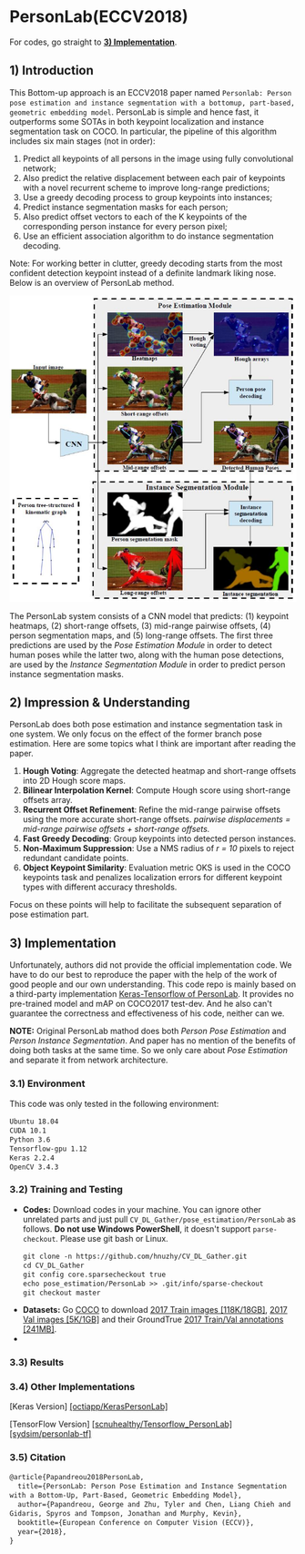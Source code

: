 # PersonLab(ECCV2018) 
For codes, go straight to [**3) Implementation**](#3-implementation).

## 1) Introduction

This Bottom-up approach is an ECCV2018 paper named `Personlab: Person pose estimation and instance segmentation with a bottomup, part-based, geometric embedding model`. PersonLab is simple and hence fast, it outperforms some SOTAs in both keypoint localization and instance segmentation task on COCO. In particular, the pipeline of this algorithm includes six main stages (not in order):

1. Predict all keypoints of all persons in the image using fully convolutional network;
2. Also predict the relative displacement between each pair of keypoints with a novel recurrent scheme to improve long-range predictions;
3. Use a greedy decoding process to group keypoints into instances;
4. Predict instance segmentation masks for each person;
5. Also predict offset vectors to each of the K keypoints of the corresponding person instance for every person pixel;
6. Use an efficient association algorithm to do instance segmentation decoding.

Note: For working better in clutter, greedy decoding starts from the most confident detection keypoint instead of a definite landmark liking nose. Below is an overview of PersonLab method.

![example1](./materials/network_architecture.jpg)

The PersonLab system consists of a CNN model that predicts: (1) keypoint heatmaps, (2) short-range offsets, (3) mid-range pairwise offsets, (4) person segmentation maps, and (5) long-range offsets. The first three predictions are used by the _Pose Estimation Module_ in order to detect human poses while the latter two, along with the human pose detections, are used by the _Instance Segmentation Module_ in order to predict person instance segmentation masks.

## 2) Impression & Understanding

PersonLab does both pose estimation and instance segmentation task in one system. We only focus on the effect of the former branch pose estimation. Here are some topics what I think are important after reading the paper.

1. **Hough Voting**: Aggregate the detected heatmap and short-range offsets into 2D Hough score maps.
2. **Bilinear Interpolation Kernel**: Compute Hough score using short-range offsets array.
3. **Recurrent Offset Refinement**: Refine the mid-range pairwise offsets using the more accurate short-range offsets. *pairwise displacements = mid-range pairwise offsets + short-range offsets.*
4. **Fast Greedy Decoding**: Group keypoints into detected person instances.
5. **Non-Maximum Suppression**: Use a NMS radius of *r = 10* pixels to reject redundant candidate points.
6. **Object Keypoint Similarity**: Evaluation metric OKS is used in the COCO keypoints task and penalizes localization errors for different keypoint types with different accuracy thresholds.

Focus on these points will help to facilitate the subsequent separation of pose estimation part.

## 3) Implementation

Unfortunately, authors did not provide the official implementation code. We have to do our best to reproduce the paper with the help of the work of good people and our own understanding. This code repo is mainly based on a third-party implementation [Keras-Tensorflow of PersonLab](https://github.com/octiapp/KerasPersonLab). It provides no pre-trained model and mAP on COCO2017 test-dev. And he also can't guarantee the correctness and effectiveness of his code, neither can we.

**NOTE:** Original PersonLab mathod does both *Person Pose Estimation* and *Person Instance Segmentation*. And paper has no mention of the benefits of doing both tasks at the same time. So we only care about *Pose Estimation* and separate it from network architecture.

### 3.1) Environment

This code was only tested in the following environment:
```
Ubuntu 18.04
CUDA 10.1
Python 3.6
Tensorflow-gpu 1.12
Keras 2.2.4
OpenCV 3.4.3
```

### 3.2) Training and Testing
- **Codes:** Download codes in your machine. You can ignore other unrelated parts and just pull `CV_DL_Gather/pose_estimation/PersonLab` as follows. **Do not use Windows PowerShell**, it doesn't support `parse-checkout`. Please use git bash or Linux.
  ```
  git clone -n https://github.com/hnuzhy/CV_DL_Gather.git
  cd CV_DL_Gather
  git config core.sparsecheckout true
  echo pose_estimation/PersonLab >> .git/info/sparse-checkout
  git checkout master
  ```
- **Datasets:** Go [COCO](http://cocodataset.org/) to download [2017 Train images [118K/18GB]](http://images.cocodataset.org/zips/train2017.zip), [2017 Val images [5K/1GB]](http://images.cocodataset.org/zips/val2017.zip) and their GroundTrue [2017 Train/Val annotations [241MB]](http://images.cocodataset.org/annotations/annotations_trainval2017.zip).
-

### 3.3) Results


### 3.4) Other Implementations

[Keras Version]
[[octiapp/KerasPersonLab]](https://github.com/octiapp/KerasPersonLab)

[TensorFlow Version]
[[scnuhealthy/Tensorflow_PersonLab]](https://github.com/scnuhealthy/Tensorflow_PersonLab)
[[sydsim/personlab-tf]](https://github.com/sydsim/personlab-tf)

### 3.5) Citation

```
@article{Papandreou2018PersonLab,
  title={PersonLab: Person Pose Estimation and Instance Segmentation with a Bottom-Up, Part-Based, Geometric Embedding Model},
  author={Papandreou, George and Zhu, Tyler and Chen, Liang Chieh and Gidaris, Spyros and Tompson, Jonathan and Murphy, Kevin},
  booktitle={European Conference on Computer Vision (ECCV)},
  year={2018},
}
```

